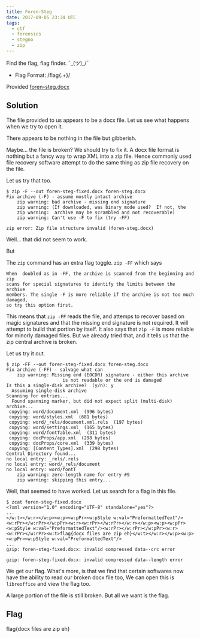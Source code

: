 ```yaml
---
title: Foren-Steg
date: 2017-09-05 23:34 UTC
tags: 
  - ctf
  - forensics
  - stegno
  - zip
---
```


Find the flag, flag finder.
¯\_(ツ)_/¯

- Flag Format: /flag{.+}/

Provided [foren-steg.docx](2017-09-05-foren-steg/foren-steg.docx)

Solution
--------

The file provided to us appears to be a docx file. Let us see what happens 
when we try to open it.

There appears to be nothing in the file but gibberish. 

Maybe... the file is broken? We should try to fix it. A docx file format
is nothing but a fancy way to wrap XML into a zip file. Hence commonly used 
file recovery software attempt to do the same thing as zip file recovery
on the file.

Let us try that too. 

	$ zip -F --out foren-steg-fixed.docx foren-steg.docx
	Fix archive (-F) - assume mostly intact archive
		zip warning: bad archive - missing end signature
		zip warning: (If downloaded, was binary mode used?  If not, the
		zip warning:  archive may be scrambled and not recoverable)
		zip warning: Can't use -F to fix (try -FF)

	zip error: Zip file structure invalid (foren-steg.docx)

Well... that did not seem to work. 


But


The `zip` command has an extra flag toggle. `zip -FF` which says 

	When  doubled as in -FF, the archive is scanned from the beginning and zip 
	scans for special signatures to identify the limits between the archive 
	members. The single -F is more reliable if the archive is not too much damaged, 
	so try this option first.

This means that `zip -FF` reads the file, and attemps to recover based on magic
signatures and that the missing end signature is not required. It will attempt to
build that portion by itself.
It also says that `zip -F` is more reliable for minorly damaged files. But we 
already tried that, and it tells us that the zip central archive is broken. 

Let us try it out.

	$ zip -FF --out foren-steg-fixed.docx foren-steg.docx
	Fix archive (-FF) - salvage what can
		zip warning: Missing end (EOCDR) signature - either this archive
	                     is not readable or the end is damaged
	Is this a single-disk archive?  (y/n): y
	  Assuming single-disk archive
	Scanning for entries...
	  Found spanning marker, but did not expect split (multi-disk) archive...
	 copying: word/document.xml  (996 bytes)
	 copying: word/styles.xml  (681 bytes)
	 copying: word/_rels/document.xml.rels  (197 bytes)
	 copying: word/settings.xml  (165 bytes)
	 copying: word/fontTable.xml  (311 bytes)
	 copying: docProps/app.xml  (298 bytes)
	 copying: docProps/core.xml  (339 bytes)
	 copying: [Content_Types].xml  (298 bytes)
	Central Directory found...
	no local entry: _rels/.rels
	no local entry: word/_rels/document
	no local entry: word/fontT
		zip warning: zero-length name for entry #9
		zip warning: skipping this entry...

Well, that seemed to have worked. Let us search for a flag in this file. 

	$ zcat foren-steg-fixed.docx
	<?xml version="1.0" encoding="UTF-8" standalone="yes"?>
	...
	</w:t></w:r></w:p><w:p><w:pPr><w:pStyle w:val="PreformattedText"/><w:rPr></w:rPr></w:pPr><w:r><w:rPr></w:rPr></w:r></w:p><w:p><w:pPr><w:pStyle w:val="PreformattedText"/><w:rPr></w:rPr></w:pPr><w:r><w:rPr></w:rPr><w:t>flag{docx files are zip eh}</w:t></w:r></w:p><w:p><w:pPr><w:pStyle w:val="PreformattedText"/>
	...
	gzip: foren-steg-fixed.docx: invalid compressed data--crc error

	gzip: foren-steg-fixed.docx: invalid compressed data--length error

We get our flag. What's more, is that we find that certain softwares now have
the ability to read our broken docx file too, We can open this is `libreoffice`
and view the flag too.

A large portion of the file is still broken. But all we want is the flag. 

Flag
----
flag{docx files are zip eh}